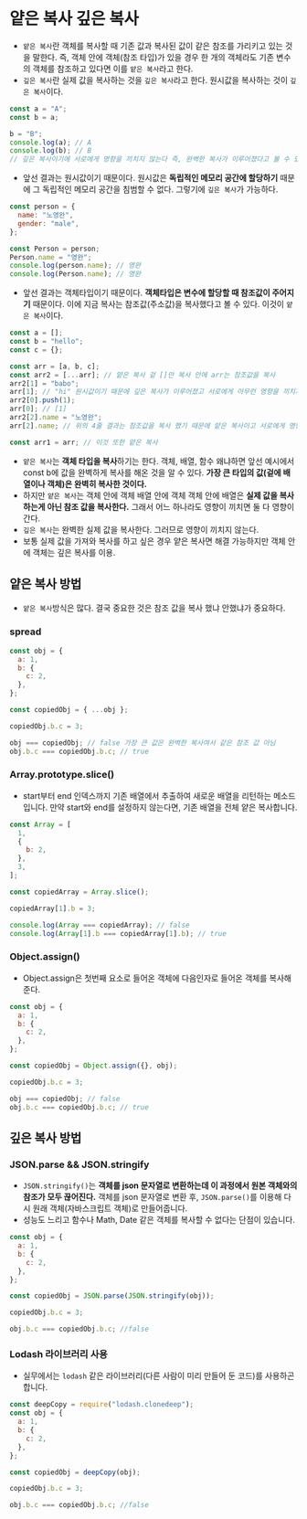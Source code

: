 # 얕은 복사 깊은 복사

- `얕은 복사`란 객체를 복사할 때 기존 값과 복사된 값이 같은 참조를 가리키고 있는 것을 말한다. 즉, 객체 안에 객체(참조 타입)가 있을 경우 한 개의 객체라도 기존 변수의 객체를 참조하고 있다면 이를 `얕은 복사`라고 한다.
- `깊은 복사`란 실제 값을 복사하는 것을 `깊은 복사`라고 한다. 원시값을 복사하는 것이 `깊은 복사`이다.

```javascript
const a = "A";
const b = a;

b = "B";
console.log(a); // A
console.log(b); // B
// 깊은 복사이기에 서로에게 영향을 끼치지 않는다 즉, 완벽한 복사가 이루어졌다고 볼 수 있다.
```

- 앞선 결과는 원시값이기 때문이다. 원시값은 **독립적인 메모리 공간에 할당하기** 때문에 그 독립적인 메모리 공간을 침범할 수 없다. 그렇기에 `깊은 복사`가 가능하다.

```javascript
const person = {
  name: "노영완",
  gender: "male",
};

const Person = person;
Person.name = "영완";
console.log(person.name); // 영완
console.log(Person.name); // 영완
```

- 앞선 결과는 객체타입이기 때문이다. **객체타입은 변수에 할당할 때 참조값이 주어지기** 때문이다. 이에 지금 복사는 참조값(주소값)을 복사했다고 볼 수 있다. 이것이 `얕은 복사`이다.

```javascript
const a = [];
const b = "hello";
const c = {};

const arr = [a, b, c];
const arr2 = [...arr]; // 얕은 복사 겉 []만 복사 안에 arr는 참조값을 복사
arr2[1] = "babo";
arr[1]; // "hi" 원시값이기 때문에 깊은 복사가 이루어졌고 서로에게 아무런 영향을 끼치지 않는다.
arr2[0].push(1);
arr[0]; // [1]
arr2[2].name = "노영완";
arr[2].name; // 위의 4줄 결과는 참조값을 복사 했기 때문에 얕은 복사이고 서로에게 영향을 끼친다.

const arr1 = arr; // 이것 또한 얕은 복사
```

- `얕은 복사`는 **객체 타입을 복사**하기는 한다. 객체, 배열, 함수 왜냐하면 앞선 예시에서 const b에 값을 완벽하게 복사를 해온 것을 알 수 있다. **가장 큰 타입의 값(겉에 배열이나 객체)은 완벽히 복사한 것이다.**
- 하지만 `얕은 복사`는 객체 안에 객체 배열 안에 객체 객체 안에 배열은 **실제 값을 복사하는게 아닌 참조 값을 복사한다.** 그래서 어느 하나라도 영향이 끼치면 둘 다 영향이 간다.
- `깊은 복사`는 완벽한 실제 값을 복사한다. 그러므로 영향이 끼치지 않는다.
- 보통 실제 값을 가져와 복사를 하고 싶은 경우 얕은 복사면 해결 가능하지만 객체 안에 객체는 깊은 복사를 이용.

## 얕은 복사 방법

- `얕은 복사`방식은 많다. 결국 중요한 것은 참조 값을 복사 했냐 안했냐가 중요하다.

### spread

```javascript
const obj = {
  a: 1,
  b: {
    c: 2,
  },
};

const copiedObj = { ...obj };

copiedObj.b.c = 3;

obj === copiedObj; // false 가장 큰 값은 완벽한 복사여서 같은 참조 값 아님
obj.b.c === copiedObj.b.c; // true
```

### Array.prototype.slice()

- start부터 end 인덱스까지 기존 배열에서 추출하여 새로운 배열을 리턴하는 메소드 입니다. 만약 start와 end를 설정하지 않는다면, 기존 배열을 전체 얕은 복사합니다.

```javascript
const Array = [
  1,
  {
    b: 2,
  },
  3,
];

const copiedArray = Array.slice();

copiedArray[1].b = 3;

console.log(Array === copiedArray); // false
console.log(Array[1].b === copiedArray[1].b); // true
```

### Object.assign()

- Object.assign은 첫번째 요소로 들어온 객체에 다음인자로 들어온 객체를 복사해준다.

```javascript
const obj = {
  a: 1,
  b: {
    c: 2,
  },
};

const copiedObj = Object.assign({}, obj);

copiedObj.b.c = 3;

obj === copiedObj; // false
obj.b.c === copiedObj.b.c; // true
```

## 깊은 복사 방법

### JSON.parse && JSON.stringify

- `JSON.stringify()`는 **객체를 json 문자열로 변환하는데 이 과정에서 원본 객체와의 참조가 모두 끊어진다.** 객체를 json 문자열로 변환 후, `JSON.parse()`를 이용해 다시 원래 객체(자바스크립트 객체)로 만들어줍니다.
- 성능도 느리고 함수나 Math, Date 같은 객체를 복사할 수 없다는 단점이 있습니다.

```javascript
const obj = {
  a: 1,
  b: {
    c: 2,
  },
};

const copiedObj = JSON.parse(JSON.stringify(obj));

copiedObj.b.c = 3;

obj.b.c === copiedObj.b.c; //false
```

### Lodash 라이브러리 사용

- 실무에서는 `lodash` 같은 라이브러리(다른 사람이 미리 만들어 둔 코드)를 사용하곤 합니다.

```javascript
const deepCopy = require("lodash.clonedeep");
const obj = {
  a: 1,
  b: {
    c: 2,
  },
};

const copiedObj = deepCopy(obj);

copiedObj.b.c = 3;

obj.b.c === copiedObj.b.c; //false
```
